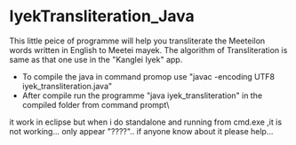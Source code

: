 # IyekTransliteration_Java
This little peice of programme will help you transliterate the Meeteilon words written in English to Meetei mayek. The algorithm of Transliteration is same as that one use in the "Kanglei Iyek" app.




* To compile the java in command promop use "javac -encoding UTF8 iyek_transliteration.java"
* After compile run the programme "java iyek_transliteration" in the compiled folder from command prompt\


it work in eclipse but when i do standalone and running from cmd.exe ,it is not working... only appear "????".. if anyone know about it please help...
